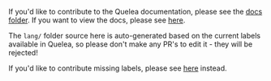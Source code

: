 If you'd like to contribute to the Quelea documentation, please see the [docs folder](https://github.com/quelea-projection/quelea-projection.github.io/tree/master/docs). If you want to view the docs, please see [here](https://quelea-projection.github.io/docs/).

The `lang/` folder source here is auto-generated based on the current labels available in Quelea, so please don't make any PR's to edit it - they will be rejected!

If you'd like to contribute missing labels, please see [here](https://quelea-projection.github.io/lang/) instead.
